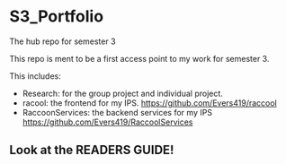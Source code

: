 # S3_Portfolio
The hub repo for semester 3

This repo is ment to be a first access point to my work for semester 3.

This includes: 
- Research: for the group project and individual project.
- racool: the frontend for my IPS. https://github.com/Evers419/raccool
- RaccoonServices: the backend services for my IPS https://github.com/Evers419/RaccoolServices

## Look at the READERS GUIDE!
